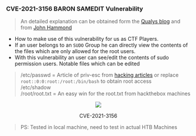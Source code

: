### CVE-2021-3156 BARON SAMEDIT Vulnerability

> An detailed explanation can be obtained form the [Qualys blog](https://blog.qualys.com/vulnerabilities-research/2021/01/26/cve-2021-3156-heap-based-buffer-overflow-in-sudo-baron-samedit) and from [John Hammond](https://youtu.be/2_ZaNBl6qNo)

- How to make use of this vulnerability for us as CTF Players.
- If an user belongs to an `SUDO` Group he can directly view the contents of the files which are only allowed for the root users. 
- With this vulnerability an user can see/edit the contents of sudo permission users. Notable files which can be edited
> /etc/passwd = Article of priv-esc from [hacking articles](https://www.hackingarticles.in/editing-etc-passwd-file-for-privilege-escalation/) or replace `root::0:0:root:/root:/bin/bash` to obtain root access <br />
> /etc/shadow <br />
> /root/root.txt = An easy win for the root.txt from hackthebox machines

<p align="center">
  <img src="https://github.com/cyberwr3nch/hackthebox/blob/master/scripts/files/CVE-2021-3156.png" />
  <p align="center"> CVE-2021-3156 </p>
</p>

> PS: Tested in local machine, need to test in actual HTB Machines

